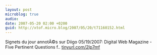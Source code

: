 ```yaml
---
layout: post
microblog: true
audio: 
date: 2007-05-20 02:00 +0200
guid: http://xtof.micro.blog/2007/05/20/t71160152.html
---
```

Signets du jour annotÃ©s sur Diigo 05/19/2007: Digital Web Magazine - Five Pertinent Questions f.. [tinyurl.com/2lp7mf](http://tinyurl.com/2lp7mf)
